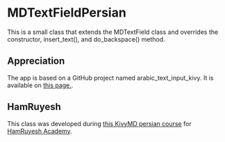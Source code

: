 # MDTextFieldPersian

This is a small class that extends the MDTextField class and overrides the constructor, insert_text(), and do_backspace() method.

## Appreciation 

The app is based on a GitHub project named arabic_text_input_kivy. It is available on [this page.](https://github.com/eliasaj92/arabic_text_input_kivy).

## HamRuyesh

This class was developed during [this KivyMD persian course](https://github.com/mostafa-asefy/kivy_tutorials) for [HamRuyesh Academy](https://hamruyesh.com).